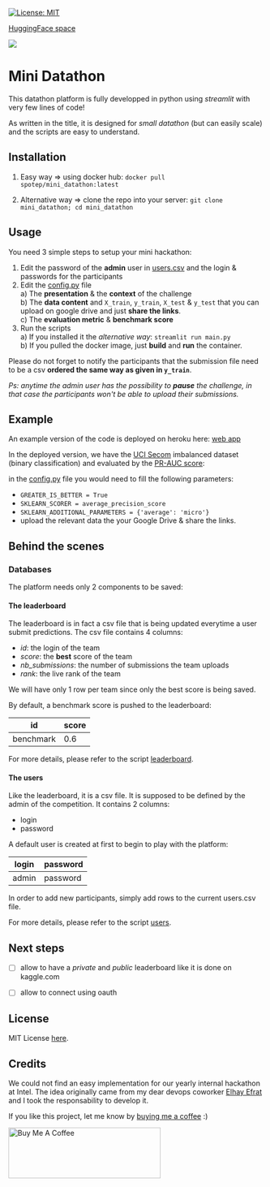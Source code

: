 [![License: MIT](https://img.shields.io/badge/License-MIT-yellow.svg)](https://opensource.org/licenses/MIT)

[HuggingFace space](https://huggingface.co/spaces/jeremyadd/mini_datathon)

![](mini_datathon.gif)

# Mini Datathon

This datathon platform is fully developped in python using *streamlit* with very few lines of code!

As written in the title, it is designed for *small datathon* (but can easily scale) and the scripts are easy to understand.

## Installation

1) Easy way => using docker hub:
`docker pull spotep/mini_datathon:latest`

2) Alternative way => clone the repo into your server:
`git clone mini_datathon; cd mini_datathon`

## Usage

You need 3 simple steps to setup your mini hackathon:

1) Edit the password of the **admin** user in [users.csv](users.csv) and the login & passwords for the participants 
2) Edit the [config.py](config.py) file\
    a) The **presentation** & the **context** of the challenge \
    b) The **data content** and `X_train`, `y_train`, `X_test` & `y_test` that you can upload on google drive and just **share the links**. \
    c) The **evaluation metric** & **benchmark score**
3) Run the scripts\
    a) If you installed it the _alternative way_: `streamlit run main.py` \
    b) If you pulled the docker image, just **build** and **run** the container.

Please do not forget to notify the participants that the submission file need to be a csv **ordered the same way as given 
in `y_train`**.

_Ps: anytime the admin user has the possibility to **pause** the challenge, in that case the participants won't be able to upload their submissions._

## Example

An example version of the code is deployed on heroku here: [web app](https://minidatathon.herokuapp.com/)

In the deployed version, we have the [UCI Secom](https://archive.ics.uci.edu/ml/datasets/SECOM)
imbalanced dataset (binary classification) and evaluated by the [PR-AUC score](https://scikit-learn.org/stable/modules/generated/sklearn.metrics.average_precision_score.html#sklearn.metrics.average_precision_score):

in the [config.py](config.py) file you would need to fill the following parameters:

- `GREATER_IS_BETTER = True`
- `SKLEARN_SCORER = average_precision_score`
- `SKLEARN_ADDITIONAL_PARAMETERS = {'average': 'micro'}`
- upload the relevant data the your Google Drive & share the links.

## Behind the scenes
### Databases
The platform needs only 2 components to be saved:
#### The leaderboard
The leaderboard is in fact a csv file that is being updated everytime a user submit predictions. 
The csv file contains 4 columns: 
- _id_: the login  of the team
- _score_: the **best** score of the team
- _nb\_submissions_: the number of submissions the team uploads
- _rank_: the live rank of the team

We will have only 1 row per team since only the best score is being saved.

By default, a benchmark score is pushed to the leaderboard:

| id        | score |
|-----------|-------|
| benchmark | 0.6   |

For more details, please refer to the script [leaderboard](leaderboard.py).

#### The users
Like the leaderboard, it is a csv file.
It is supposed to be defined by the admin of the competition.
It contains 2 columns: 
- login
- password

A default user is created at first to begin to play with the platform:

| login     | password |
|-----------|----------|
| admin     | password |

In order to add new participants, simply add rows to the current users.csv file.

For more details, please refer to the script [users](users.py).

## Next steps

- [ ] allow to have a *private* and *public* leaderboard like it is done on kaggle.com
- [ ] allow to connect using oauth


## License
MIT License [here](LICENSE).

## Credits
We could not find an easy implementation for our yearly internal hackathon at Intel.
The idea originally came from my dear devops coworker [Elhay Efrat](https://github.com/shdowofdeath)
and I took the responsability to develop it.

If you like this project, let me know by [buying me a coffee](https://www.buymeacoffee.com/jeremyatia) :)

<a href="https://www.buymeacoffee.com/jeremyatia" target="_blank"><img src="https://cdn.buymeacoffee.com/buttons/v2/default-yellow.png" alt="Buy Me A Coffee" style="height: 100px !important;width: 300px !important;" ></a>
